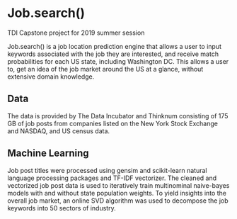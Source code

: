 # Job.search()
TDI Capstone project for 2019 summer session

Job.search() is a job location prediction engine that allows a user to input keywords associated with the job they are interested, and receive match probabilities for each US state, including Washington DC. This allows a user to, get an idea of the job market around the US at a glance, without extensive domain knowledge.

## Data

The data is provided by The Data Incubator and Thinknum consisting of 175 GB of job posts from companies listed on the New York Stock Exchange and NASDAQ, and US census data.

## Machine Learning

Job post titles were processed using gensim and scikit-learn natural language processing packages and TF-IDF vectorizer. The cleaned and vectorized job post data is used to iteratively train multinominal naive-bayes models with and without state population weights. To yield insights into the overall job market, an online SVD algorithm was used to decompose the job keywords into 50 sectors of industry.